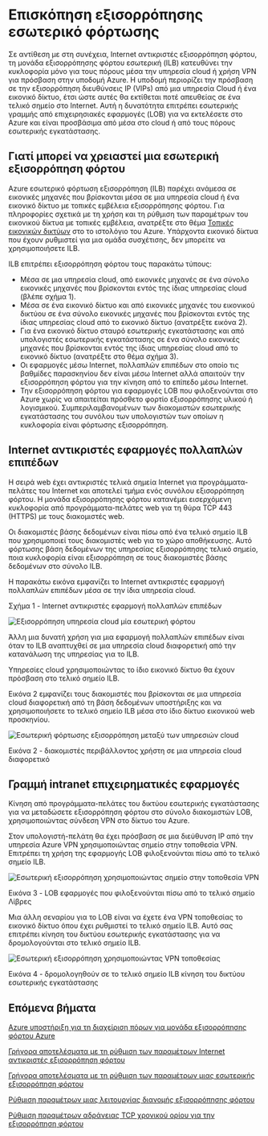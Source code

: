 
<properties
   pageTitle="Εσωτερική εξισορρόπηση φόρτου Επισκόπηση | Microsoft Azure"
   description="Επισκόπηση για το εσωτερικό εξισορρόπηση φόρτου και τις δυνατότητές του. Πώς λειτουργεί μια μονάδα εξισορρόπησης φόρτου για σενάρια Azure και είναι δυνατόν να ρυθμίσετε τις παραμέτρους εσωτερικού τελικά σημεία"
   services="load-balancer"
   documentationCenter="na"
   authors="sdwheeler"
   manager="carmonm"
   editor="tysonn" />
<tags
   ms.service="load-balancer"
   ms.devlang="na"
   ms.topic="article"
   ms.tgt_pltfrm="na"
   ms.workload="infrastructure-services"
   ms.date="10/24/2016"
   ms.author="sewhee" />


# <a name="internal-load-balancer-overview"></a>Επισκόπηση εξισορρόπησης εσωτερικό φόρτωσης

Σε αντίθεση με στη συνέχεια, Internet αντικριστές εξισορρόπηση φόρτου, τη μονάδα εξισορρόπησης φόρτου εσωτερική (ILB) κατευθύνει την κυκλοφορία μόνο για τους πόρους μέσα την υπηρεσία cloud ή χρήση VPN για πρόσβαση στην υποδομή Azure. Η υποδομή περιορίζει την πρόσβαση σε την εξισορρόπηση διευθύνσεις IP (VIPs) από μια υπηρεσία Cloud ή ένα εικονικό δίκτυο, έτσι ώστε αυτές θα εκτίθεται ποτέ απευθείας σε ένα τελικό σημείο στο Internet. Αυτή η δυνατότητα επιτρέπει εσωτερικής γραμμής από επιχειρησιακές εφαρμογές (LOB) για να εκτελέσετε στο Azure και είναι προσβάσιμα από μέσα στο cloud ή από τους πόρους εσωτερικής εγκατάστασης.

## <a name="why-you-may-need-an-internal-load-balancer"></a>Γιατί μπορεί να χρειαστεί μια εσωτερική εξισορρόπηση φόρτου

Azure εσωτερικό φόρτωση εξισορρόπηση (ILB) παρέχει ανάμεσα σε εικονικές μηχανές που βρίσκονται μέσα σε μια υπηρεσία cloud ή ένα εικονικό δίκτυο με τοπικές εμβέλεια εξισορρόπησης φόρτου. Για πληροφορίες σχετικά με τη χρήση και τη ρύθμιση των παραμέτρων του εικονικού δίκτυα με τοπικές εμβέλεια, ανατρέξτε στο θέμα [Τοπικές εικονικών δικτύων](https://azure.microsoft.com/blog/2014/05/14/regional-virtual-networks/) στο το ιστολόγιο του Azure. Υπάρχοντα εικονικό δίκτυα που έχουν ρυθμιστεί για μια ομάδα συσχέτισης, δεν μπορείτε να χρησιμοποιήσετε ILB.

ILB επιτρέπει εξισορρόπηση φόρτου τους παρακάτω τύπους:

- Μέσα σε μια υπηρεσία cloud, από εικονικές μηχανές σε ένα σύνολο εικονικές μηχανές που βρίσκονται εντός της ίδιας υπηρεσίας cloud (βλέπε σχήμα 1).
- Μέσα σε ένα εικονικό δίκτυο και από εικονικές μηχανές του εικονικού δικτύου σε ένα σύνολο εικονικές μηχανές που βρίσκονται εντός της ίδιας υπηρεσίας cloud από το εικονικό δίκτυο (ανατρέξτε εικόνα 2).
- Για ένα εικονικό δίκτυο σταυρό εσωτερικής εγκατάστασης και από υπολογιστές εσωτερικής εγκατάστασης σε ένα σύνολο εικονικές μηχανές που βρίσκονται εντός της ίδιας υπηρεσίας cloud από το εικονικό δίκτυο (ανατρέξτε στο θέμα σχήμα 3).
- Οι εφαρμογές μέσω Internet, πολλαπλών επιπέδων στο οποίο τις βαθμίδες παρασκηνίου δεν είναι μέσω Internet αλλά απαιτούν την εξισορρόπηση φόρτου για την κίνηση από το επίπεδο μέσω Internet.
- Την εξισορρόπηση φόρτου για εφαρμογές LOB που φιλοξενούνται στο Azure χωρίς να απαιτείται πρόσθετο φορτίο εξισορρόπησης υλικού ή λογισμικού. Συμπεριλαμβανομένων των διακομιστών εσωτερικής εγκατάστασης του συνόλου των υπολογιστών των οποίων η κυκλοφορία είναι φόρτωσης εξισορρόπηση.

## <a name="internet-facing-multi-tier-applications"></a>Internet αντικριστές εφαρμογές πολλαπλών επιπέδων


Η σειρά web έχει αντικριστές τελικά σημεία Internet για προγράμματα-πελάτες του Internet και αποτελεί τμήμα ενός συνόλου εξισορρόπηση φόρτου. Η μονάδα εξισορρόπησης φόρτου κατανέμει εισερχόμενη κυκλοφορία από προγράμματα-πελάτες web για τη θύρα TCP 443 (HTTPS) με τους διακομιστές web.

Οι διακομιστές βάσης δεδομένων είναι πίσω από ένα τελικό σημείο ILB που χρησιμοποιεί τους διακομιστές web για το χώρο αποθήκευσης. Αυτό φόρτωσης βάση δεδομένων της υπηρεσίας εξισορρόπησης τελικό σημείο, ποια κυκλοφορία είναι εξισορρόπηση σε τους διακομιστές βάσης δεδομένων στο σύνολο ILB.

Η παρακάτω εικόνα εμφανίζει το Internet αντικριστές εφαρμογή πολλαπλών επιπέδων μέσα σε την ίδια υπηρεσία cloud.

Σχήμα 1 - Internet αντικριστές εφαρμογή πολλαπλών επιπέδων

![Εξισορρόπηση υπηρεσία cloud μία εσωτερική φόρτου](./media/load-balancer-internal-overview/IC736321.png)

Άλλη μια δυνατή χρήση για μια εφαρμογή πολλαπλών επιπέδων είναι όταν το ILB αναπτυχθεί σε μια υπηρεσία cloud διαφορετική από την κατανάλωση της υπηρεσίας για το ILB.

Υπηρεσίες cloud χρησιμοποιώντας το ίδιο εικονικό δίκτυο θα έχουν πρόσβαση στο τελικό σημείο ILB.

Εικόνα 2 εμφανίζει τους διακομιστές που βρίσκονται σε μια υπηρεσία cloud διαφορετική από τη βάση δεδομένων υποστήριξης και να χρησιμοποιήσετε το τελικό σημείο ILB μέσα στο ίδιο δίκτυο εικονικού web προσκηνίου.

![Εσωτερική φόρτωσης εξισορρόπηση μεταξύ των υπηρεσιών cloud](./media/load-balancer-internal-overview/IC744147.png)

Εικόνα 2 - διακομιστές περιβάλλοντος χρήστη σε μια υπηρεσία cloud διαφορετικό

## <a name="intranet-line-of-business-applications"></a>Γραμμή intranet επιχειρηματικές εφαρμογές

Κίνηση από προγράμματα-πελάτες του δικτύου εσωτερικής εγκατάστασης για να μεταδώσετε εξισορρόπηση φόρτου στο σύνολο διακομιστών LOB, χρησιμοποιώντας σύνδεση VPN στο δίκτυο του Azure.

Στον υπολογιστή-πελάτη θα έχει πρόσβαση σε μια διεύθυνση IP από την υπηρεσία Azure VPN χρησιμοποιώντας σημείο στην τοποθεσία VPN. Επιτρέπει τη χρήση της εφαρμογής LOB φιλοξενούνται πίσω από το τελικό σημείο ILB.

![Εσωτερική εξισορρόπηση χρησιμοποιώντας σημείο στην τοποθεσία VPN](./media/load-balancer-internal-overview/IC744148.png)

Εικόνα 3 - LOB εφαρμογές που φιλοξενούνται πίσω από το τελικό σημείο Λίβρες

Μια άλλη σεναρίου για το LOB είναι να έχετε ένα VPN τοποθεσίας το εικονικό δίκτυο όπου έχει ρυθμιστεί το τελικό σημείο ILB. Αυτό σας επιτρέπει κίνηση του δικτύου εσωτερικής εγκατάστασης για να δρομολογούνται στο τελικό σημείο ILB.

![Εσωτερική εξισορρόπηση χρησιμοποιώντας VPN τοποθεσίας](./media/load-balancer-internal-overview/IC744150.png)

Εικόνα 4 - δρομολογηθούν σε το τελικό σημείο ILB κίνηση του δικτύου εσωτερικής εγκατάστασης


## <a name="next-steps"></a>Επόμενα βήματα

[Azure υποστήριξη για τη διαχείριση πόρων για μονάδα εξισορρόπησης φόρτου Azure](load-balancer-arm.md)

[Γρήγορα αποτελέσματα με τη ρύθμιση των παραμέτρων Internet αντικριστές εξισορρόπηση φόρτου](load-balancer-get-started-internet-arm-ps.md)

[Γρήγορα αποτελέσματα με τη ρύθμιση των παραμέτρων μιας εσωτερικής εξισορρόπηση φόρτου](load-balancer-get-started-ilb-arm-ps.md)

[Ρύθμιση παραμέτρων μιας λειτουργίας διανομής εξισορρόπησης φόρτου](load-balancer-distribution-mode.md)

[Ρύθμιση παραμέτρων αδράνειας TCP χρονικού ορίου για την εξισορρόπηση φόρτου](load-balancer-tcp-idle-timeout.md)

